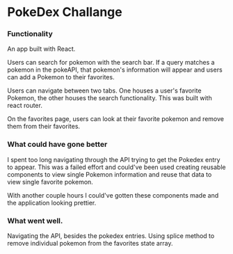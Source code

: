 # PokeDex Challange

### Functionality
An app built with React. 

Users can search for pokemon with the search bar. If a query matches a pokemon in the pokeAPI, that pokemon's information will appear and users can add a Pokemon to their favorites. 

Users can navigate between two tabs. One houses a user's favorite Pokemon, the other houses the search functionality. This was built with react router.

On the favorites page, users can look at their favorite pokemon and remove them from their favorites. 

### What could have gone better
I spent too long navigating through the API trying to get the Pokedex entry to appear. This was a failed effort and could've been used creating reusable components to view single Pokemon information and reuse that data to view single favorite pokemon. 

With another couple hours I could've gotten these components made and the application looking prettier.

### What went well.
Navigating the API, besides the pokedex entries.
Using splice method to remove individual pokemon from the favorites state array.



